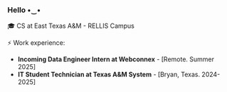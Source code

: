 ### Hello •‿•

🎓 CS at East Texas A&M - RELLIS Campus 

⚡ Work experience: <br>

- **Incoming Data Engineer Intern at Webconnex** - [Remote. Summer 2025]
- **IT Student Technician at Texas A&M System** - [Bryan, Texas. 2024-2025]

